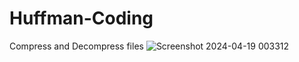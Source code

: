 # Huffman-Coding
Compress and Decompress files 
![Screenshot 2024-04-19 003312](https://github.com/EhabEllati14/Huffman-Coding/assets/155006571/0ba3b7e5-0201-432e-891f-253ba2df377f)

